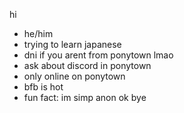 hi
- he/him
- trying to learn japanese
- dni if you arent from ponytown lmao
- ask about discord in ponytown
- only online on ponytown
- bfb is hot
- fun fact: im simp anon ok bye
